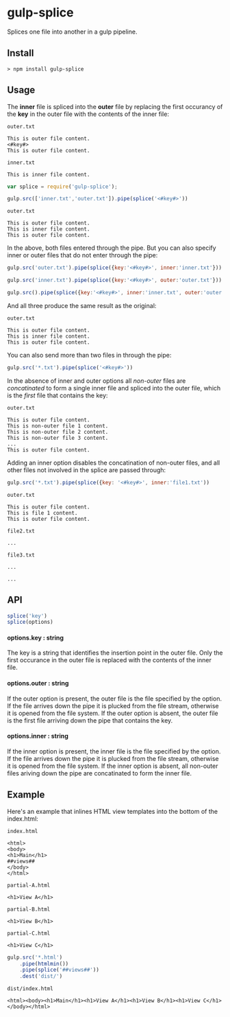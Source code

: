 # gulp-splice

Splices one file into another in a gulp pipeline.

## Install

`> npm install gulp-splice`

## Usage

The **inner** file is spliced into the **outer** file by replacing the first occurancy of the **key** in the outer file
with the contents of the inner file:

```
outer.txt

This is outer file content.
<#key#>
This is outer file content.
```

```
inner.txt

This is inner file content.
```

```javascript
var splice = require('gulp-splice');

gulp.src(['inner.txt','outer.txt']).pipe(splice('<#key#>'))
```

```
outer.txt

This is outer file content.
This is inner file content.
This is outer file content.
```

In the above, both files entered through the pipe.  But you can also specify inner
or outer files that do not enter through the pipe:

```javascript
gulp.src('outer.txt').pipe(splice({key:'<#key#>', inner:'inner.txt'}))

gulp.src('inner.txt').pipe(splice({key:'<#key#>', outer:'outer.txt'}))

gulp.src().pipe(splice({key:'<#key#>', inner:'inner.txt', outer:'outer.txt' }))
```

And all three produce the same result as the original:

```
outer.txt

This is outer file content.
This is inner file content.
This is outer file content.
```

You can also send more than two files in through the pipe:

```javascript
gulp.src('*.txt').pipe(splice('<#key#>'))
```

In the absence of inner and outer options all *non-outer* files are _concatinated_ to form 
a single inner file and spliced into the outer file, which is the *first* file that contains
the key:

```
outer.txt

This is outer file content.
This is non-outer file 1 content.
This is non-outer file 2 content.
This is non-outer file 3 content.
...
This is outer file content.
```

Adding an inner option disables the concatination of non-outer files, and all other files
not involved in the splice are passed through:

```javascript
gulp.src('*.txt').pipe(splice({key: '<#key#>', inner:'file1.txt'))
```

```
outer.txt

This is outer file content.
This is file 1 content.
This is outer file content.
```
```
file2.txt

...
```
```
file3.txt

...
```
```
...
```

## API

```javascript
splice('key') 
splice(options)
```

#### options.key : string

The key is a string that identifies the insertion point in the outer file.  Only the first 
occurance in the outer file is replaced with the contents of the inner file.

#### options.outer : string

If the outer option is present, the outer file is the file specified by the option.  If the file
arrives down the pipe it is plucked from the file stream, otherwise it is opened from the file
system.  If the outer option is absent, the outer file is the first file arriving down the pipe
that contains the key.

#### options.inner : string

If the inner option is present, the inner file is the file specified by the option.  If the file
arrives down the pipe it is plucked from the file stream, otherwise it is opened from the file
system.  If the inner option is absent, all non-outer files ariving down the pipe are concatinated
to form the inner file.



## Example

Here's an example that inlines HTML view templates into the bottom of the index.html:

```
index.html

<html>
<body>
<h1>Main</h1>
##views##
</body>
</html>
```

```
partial-A.html

<h1>View A</h1>
```

```
partial-B.html

<h1>View B</h1>
```

```
partial-C.html

<h1>View C</h1>
```

```javascript
gulp.src('*.html')
	.pipe(htmlmin())
	.pipe(splice('##views##'))
	.dest('dist/')
```

```
dist/index.html

<html><body><h1>Main</h1><h1>View A</h1><h1>View B</h1><h1>View C</h1></body></html>
```





